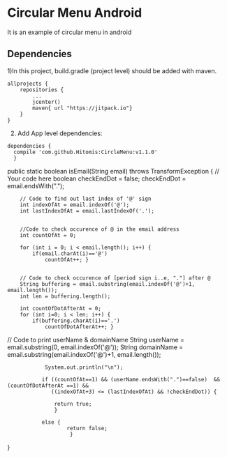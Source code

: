 # Circular Menu Android
It is an example of circular menu in android

## Dependencies

1)In this project, build.gradle (project level) should be added with maven.


```
allprojects {
    repositories {
        ...
        jcenter()
        maven{ url "https://jitpack.io"}
    }
}
```

2) Add App level dependencies:

```
dependencies {
  compile 'com.github.Hitomis:CircleMenu:v1.1.0'
  }
```


public static boolean isEmail(String email) throws TransformException {
	// Your code here
 boolean checkEndDot  = false;
        checkEndDot = email.endsWith(".");

        // Code to find out last index of '@' sign
        int indexOfAt = email.indexOf('@');
        int lastIndexOfAt = email.lastIndexOf('.');


        //Code to check occurence of @ in the email address  
        int countOfAt = 0;

        for (int i = 0; i < email.length(); i++) {
            if(email.charAt(i)=='@')
                countOfAt++; }


        // Code to check occurence of [period sign i..e, "."] after @ 
        String buffering = email.substring(email.indexOf('@')+1, email.length());
        int len = buffering.length();

        int countOfDotAfterAt = 0;
        for (int i=0; i < len; i++) {
            if(buffering.charAt(i)=='.')
                countOfDotAfterAt++; }


// Code to print userName & domainName
            String userName = email.substring(0, email.indexOf('@'));
            String domainName = email.substring(email.indexOf('@')+1, email.length());

                System.out.println("\n");   

               if ((countOfAt==1) && (userName.endsWith(".")==false)  && (countOfDotAfterAt ==1) &&   
                  ((indexOfAt+3) <= (lastIndexOfAt) && !checkEndDot)) {

                   return true;
                   }

               else {       
                       return false;
                        }


}
